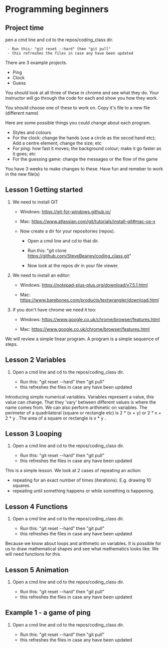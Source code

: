 # Programming beginners

## Project time

pen a cmd line and cd to the repos/coding_class dir.

     - Run this: "git reset --hard" then "git pull"
     - this refreshes the files in case any have been updated

There are 3 example projects.
   * Ping 
   * Clock
   * Guess

You should look at all three of these in chrome and see what they do. Your instructor will go through the code for each 
and show you how they work.

You should choose one of these to work on.
Copy it's file to a new file (different name)

Here are some possible things you could change about each program.

 * Styles and colours
 * For the clock: change the hands (use a circle as the secod hand etc); Add a centre element; change the size; etc
 * For ping: how fast it moves; the background colour; make it go faster as it goes; etc
 * For the guessing game: change the messages or the flow of the game
 
You have 3 weeks to make changes to these. Have fun and remeber to work in the new file(s)
  



## Lesson 1 Getting started
1. We need to install GIT

   * Windows:
https://git-for-windows.github.io/

   * Mac:
https://www.atlassian.com/git/tutorials/install-git#mac-os-x

   * Now create a dir for your repositories (repos). 

     - Open a cmd line and cd to that dir.

     - Run this: "git clone 
https://github.com/SteveBeaney/coding_class.git"

     - Now look at the repos dir in your file viewer.  

2. We need to install an editor:

   * Windows: https://notepad-plus-plus.org/download/v7.5.1.html

   * Mac: https://www.barebones.com/products/textwrangler/download.html

3. If you don't have chrome we need it too:

   * Windows: https://www.google.co.uk/chrome/browser/features.html

   * Mac: https://www.google.co.uk/chrome/browser/features.html

We will review a simple linear program. A program is a simple sequence of steps. 
## Lesson 2 Variables
1. Open a cmd line and cd to the repos/coding_class dir.

     - Run this: "git reset --hard" then "git pull"
     - this refreshes the files in case any have been updated

Introducing simple numerical variables. Variables represent a value, 
this value can change.
That they 'vary' between different values is where the name comes from. 
We can also perform arithmetic on variables.
The perimeter of a quadrilateral (square or rectangle etc) is 2 * (x + y) or 2 * x + 2 * y . The area of a square or rectangle is x * y .

## Lesson 3 Looping
1. Open a cmd line and cd to the repos/coding_class dir.

     - Run this: "git reset --hard" then "git pull"
     - this refreshes the files in case any have been updated

This is a simple lesson. We look at 2 cases of repeating an action: 
- repeating for an exact number of times (iterations). E.g. drawing 10 squares.
- repeating until something happens or while something is happening.

## Lesson 4 Functions
1. Open a cmd line and cd to the repos/coding_class dir.

     - Run this: "git reset --hard" then "git pull"
     - this refreshes the files in case any have been updated

Because we know about loops and arithmetic on variables. It is possible for us to draw mathematical shapes and see what mathematics looks like. We will need functions for this.

## Lesson 5 Animation
1. Open a cmd line and cd to the repos/coding_class dir.

     - Run this: "git reset --hard" then "git pull"
     - this refreshes the files in case any have been updated

## Example 1 - a game of ping
1. Open a cmd line and cd to the repos/coding_class dir.

     - Run this: "git reset --hard" then "git pull"
     - this refreshes the files in case any have been updated

